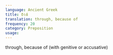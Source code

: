 ```yaml
---
language: Ancient Greek
title: διά
translation: through, because of
frequency: 20
category: Preposition
usage: 
---
```

through, because of (with genitive or accusative)